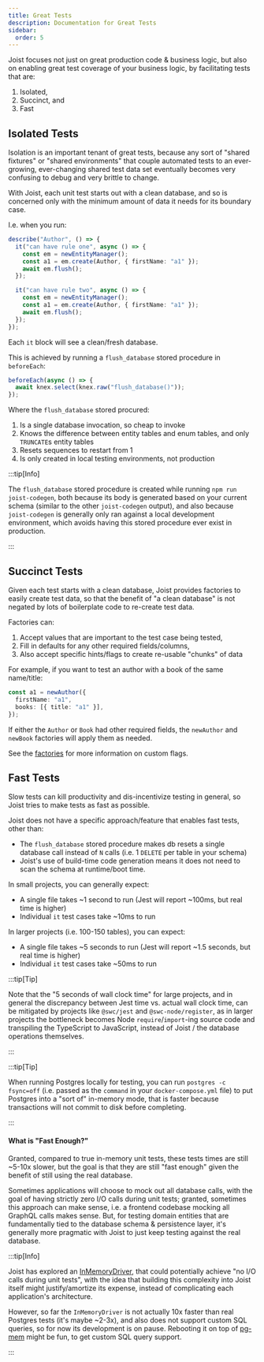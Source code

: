 ```yaml
---
title: Great Tests
description: Documentation for Great Tests
sidebar:
  order: 5
---
```


Joist focuses not just on great production code & business logic, but also on enabling great test coverage of your business logic, by facilitating tests that are:

1. Isolated,
2. Succinct, and
3. Fast

## Isolated Tests

Isolation is an important tenant of great tests, because any sort of "shared fixtures" or "shared environments" that couple automated tests to an ever-growing, ever-changing shared test data set eventually becomes very confusing to debug and very brittle to change.

With Joist, each unit test starts out with a clean database, and so is concerned only with the minimum amount of data it needs for its boundary case.

I.e. when you run:

```typescript
describe("Author", () => {
  it("can have rule one", async () => {
    const em = newEntityManager();
    const a1 = em.create(Author, { firstName: "a1" });
    await em.flush();
  });

  it("can have rule two", async () => {
    const em = newEntityManager();
    const a1 = em.create(Author, { firstName: "a1" });
    await em.flush();
  });
});
```

Each `it` block will see a clean/fresh database.

This is achieved by running a `flush_database` stored procedure in `beforeEach`:

```typescript
beforeEach(async () => {
  await knex.select(knex.raw("flush_database()"));
});
```

Where the `flush_database` stored procured:

1. Is a single database invocation, so cheap to invoke
2. Knows the difference between entity tables and enum tables, and only `TRUNCATE`s entity tables
3. Resets sequences to restart from 1
4. Is only created in local testing environments, not production

:::tip[Info]

The `flush_database` stored procedure is created while running `npm run joist-codegen`, both because its body is generated based on your current schema (similar to the other `joist-codegen` output), and also because `joist-codegen` is generally only ran against a local development environment, which avoids having this stored procedure ever exist in production.

:::

## Succinct Tests

Given each test starts with a clean database, Joist provides factories to easily create test data, so that the benefit of "a clean database" is not negated by lots of boilerplate code to re-create test data.

Factories can:

1. Accept values that are important to the test case being tested,
2. Fill in defaults for any other required fields/columns,
3. Also accept specific hints/flags to create re-usable "chunks" of data

For example, if you want to test an author with a book of the same name/title:

```typescript
const a1 = newAuthor({
  firstName: "a1",
  books: [{ title: "a1" }],
});
```

If either the `Author` or `Book` had other required fields, the `newAuthor` and `newBook` factories will apply them as needed.

See the [factories](../testing/test-factories.md) for more information on custom flags.

## Fast Tests

Slow tests can kill productivity and dis-incentivize testing in general, so Joist tries to make tests as fast as possible.

Joist does not have a specific approach/feature that enables fast tests, other than:

- The `flush_database` stored procedure makes db resets a single database call instead of `N` calls (i.e. 1 `DELETE` per table in your schema)
- Joist's use of build-time code generation means it does not need to scan the schema at runtime/boot time.

In small projects, you can generally expect:

- A single file takes ~1 second to run (Jest will report ~100ms, but real time is higher)
- Individual `it` test cases take ~10ms to run

In larger projects (i.e. 100-150 tables), you can expect:

- A single file takes ~5 seconds to run (Jest will report ~1.5 seconds, but real time is higher)
- Individual `it` test cases take ~50ms to run

:::tip[Tip]

Note that the "5 seconds of wall clock time" for large projects, and in general the discrepancy between Jest time vs. actual wall clock time, can be mitigated by projects like `@swc/jest` and `@swc-node/register`, as in larger projects the bottleneck becomes Node `require`/`import`-ing source code and transpiling the TypeScript to JavaScript, instead of Joist / the database operations themselves.

:::

:::tip[Tip]

When running Postgres locally for testing, you can run `postgres -c fsync=off` (i.e. passed as the `command` in your `docker-compose.yml` file) to put Postgres into a "sort of" in-memory mode, that is faster because transactions will not commit to disk before completing.

:::

#### What is "Fast Enough?"

Granted, compared to true in-memory unit tests, these tests times are still ~5-10x slower, but the goal is that they are still "fast enough" given the benefit of still using the real database.

Sometimes applications will choose to mock out all database calls, with the goal of having strictly zero I/O calls during unit tests; granted, sometimes this approach can make sense, i.e. a frontend codebase mocking all GraphQL calls makes sense. But, for testing domain entities that are fundamentally tied to the database schema & persistence layer, it's generally more pragmatic with Joist to just keep testing against the real database.

:::tip[Info]

Joist has explored an [InMemoryDriver](https://github.com/joist-orm/joist-orm/blob/main/packages/orm/src/drivers/InMemoryDriver.ts), that could potentially achieve "no I/O calls during unit tests", with the idea that building this complexity into Joist itself might justify/amortize its expense, instead of complicating each application's architecture.

However, so far the `InMemoryDriver` is not actually 10x faster than real Postgres tests (it's maybe ~2-3x), and also does not support custom SQL queries, so for now its development is on pause. Rebooting it on top of [pg-mem](https://github.com/oguimbal/pg-mem) might be fun, to get custom SQL query support.

:::
